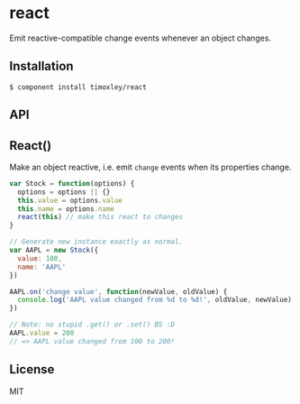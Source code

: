 # react

  Emit reactive-compatible change events whenever an object changes.

## Installation

    $ component install timoxley/react

## API

## React()

Make an object reactive, i.e. emit `change` events when its properties change.

```js
var Stock = function(options) {
  options = options || {}
  this.value = options.value
  this.name = options.name
  react(this) // make this react to changes
}

// Generate new instance exactly as normal.
var AAPL = new Stock({
  value: 100,
  name: 'AAPL'
})

AAPL.on('change value', function(newValue, oldValue) {
  console.log('AAPL value changed from %d to %d!', oldValue, newValue)
})

// Note: no stupid .get() or .set() BS :D
AAPL.value = 200
// => AAPL value changed from 100 to 200!
```

## License

  MIT
